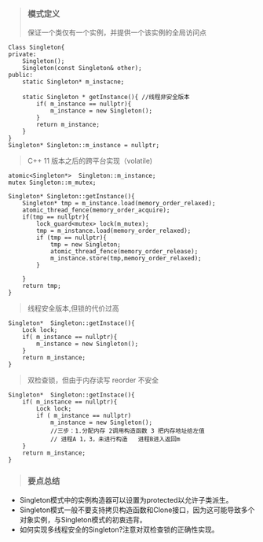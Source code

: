 > ### 模式定义
> 保证一个类仅有一个实例，并提供一个该实例的全局访问点

```
Class Singleton{
private:
	Singleton();
	Singleton(const Singleton& other);
public: 
	static Singleton* m_instacne;

	static Singleton * getInstance(){ //线程非安全版本
        if( m_instance == nullptr){
            m_instance = new Singleton();
        }
        return m_instance;
    }
} 
Singleton* Singleton::m_instance = nullptr; 
```
> C++ 11 版本之后的跨平台实现（volatile)
```
atomic<Singleton*>  Singleton::m_instance;
mutex Singleton::m_mutex;

Singleton* Singleton::getInstance(){
	Singleton* tmp = m_instance.load(memory_order_relaxed);
	atomic_thread_fence(memory_order_acquire); 
	if(tmp == nullptr){
		lock_guard<mutex> lock(m_mutex);
		tmp = m_instance.load(memory_order_relaxed);
		if (tmp == nullptr){
			tmp = new Singleton;
			atomic_thread_fence(memory_order_release);
			m_instance.store(tmp,memory_order_relaxed);
		}
		
	} 
	return tmp;
}
```
> 线程安全版本,但锁的代价过高
```
Singleton*  Singleton::getInstace(){
	Lock lock;
	if( m_instance == nullptr){
		m_instance = new Singleton();
	}
	return m_instance;
}
```
> 双检查锁，但由于内存读写 reorder 不安全
```
Singleton*  Singleton::getInstace(){
	if( m_instance == nullptr){
		Lock lock;
		if ( m_instance == nullptr)
			m_instance = new Singleton();   
			//三步：1.分配内存 2调用构造函数 3 把内存地址给左值
			// 进程A 1，3，未进行构造   进程B进入返回m
	}
	return m_instance;
}
```
> ### 要点总结
* Singleton模式中的实例构造器可以设置为protected以允许子类派生。
* Singleton模式一般不要支持拷贝构造函数和Clone接口，因为这可能导致多个对象实例，与Singleton模式的初衷违背。
* 如何实现多线程安全的Singleton?注意对双检查锁的正确性实现。